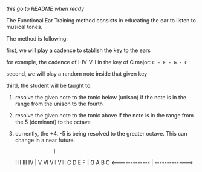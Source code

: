 *this go to README when ready*

The Functional Ear Training method consists in educating the ear to listen to
musical tones.

The method is following:

first, we will play a cadence to stablish the key to the ears 

for example, the cadence of I-IV-V-I in the key of C major:
`C - F - G - C`

second, we will play a random note inside that given key

third, the student will be taught to:

1. resolve the given note to the tonic below (unison) if the note is in the range from
the unison to the fourth

2. resolve the given note to the tonic above if the note is in the range from
the 5 (dominant) to the octave

3. currently, the +4. -5 is being resolved to the greater octave. This can change in 
a near future.

                     |
   I   II  III   IV  |  V   VI  VII VIII
   C    D    E    F  |  G    A    B    C
     <-------------  |  ------------->
